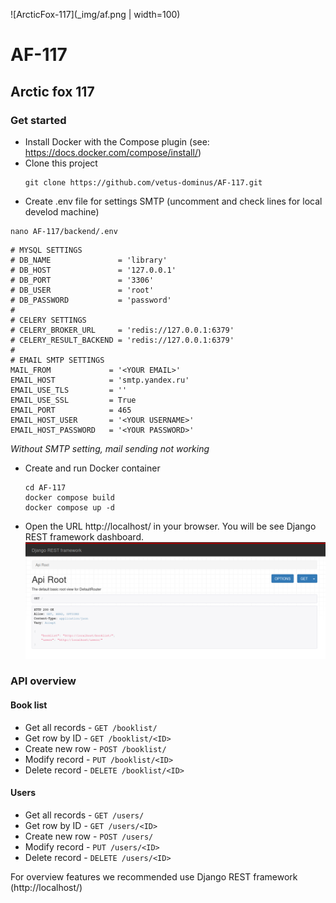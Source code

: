 ![ArcticFox-117](_img/af.png | width=100)
# AF-117
## Arctic fox 117
### Get started
- Install Docker with the Compose plugin (see: https://docs.docker.com/compose/install/)
- Clone this project
  ```shell
  git clone https://github.com/vetus-dominus/AF-117.git
  ```
- Create .env file for settings SMTP (uncomment and check lines for local develod machine)
```shell
nano AF-117/backend/.env
```
```text
# MYSQL SETTINGS
# DB_NAME               = 'library'
# DB_HOST               = '127.0.0.1'
# DB_PORT               = '3306'
# DB_USER               = 'root'
# DB_PASSWORD           = 'password'
#
# CELERY SETTINGS
# CELERY_BROKER_URL     = 'redis://127.0.0.1:6379'
# CELERY_RESULT_BACKEND = 'redis://127.0.0.1:6379'
#
# EMAIL SMTP SETTINGS
MAIL_FROM             = '<YOUR EMAIL>'
EMAIL_HOST            = 'smtp.yandex.ru'
EMAIL_USE_TLS         = ''
EMAIL_USE_SSL         = True
EMAIL_PORT            = 465
EMAIL_HOST_USER       = '<YOUR USERNAME>'
EMAIL_HOST_PASSWORD   = '<YOUR PASSWORD>'
```
_Without SMTP setting, mail sending not working_
- Create and run Docker container
  ```shell
  cd AF-117
  docker compose build
  docker compose up -d
  ```
- Open the URL http://localhost/ in your browser.
  You will be see Django REST framework dashboard.
  ![Django REST framework](_img/af-117.png)

### API overview
#### Book list
- Get all records - ```GET /booklist/```
- Get row by ID - ```GET /booklist/<ID>```
- Create new row - ```POST /booklist/```
- Modify record - ```PUT /booklist/<ID>```
- Delete record - ```DELETE /booklist/<ID>```
#### Users
- Get all records - ```GET /users/```
- Get row by ID - ```GET /users/<ID>```
- Create new row - ```POST /users/```
- Modify record - ```PUT /users/<ID>```
- Delete record - ```DELETE /users/<ID>```

For overview features we recommended use Django REST framework (http://localhost/)
